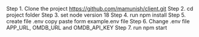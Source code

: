 
Step 1. Clone the project https://github.com/mamunish/client.git
Step 2. cd project folder
Step 3. set node version 18
Step 4. run npm install
Step 5. create file .env copy paste form example.env file
Step 6. Change .env file APP_URL, OMDB_URL and OMDB_API_KEY
Step 7. run npm start 
